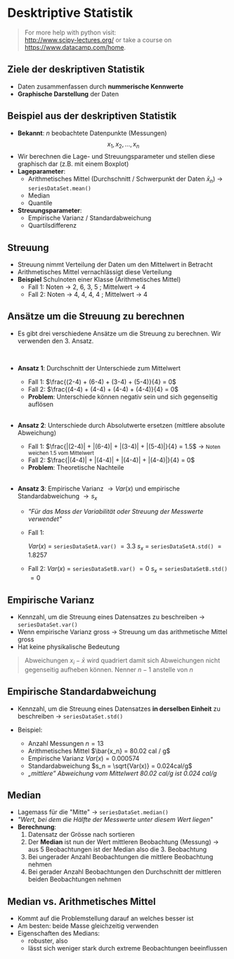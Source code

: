 # Desktriptive Statistik

> For more help with python visit: <br>http://www.scipy-lectures.org/ or take a course on https://www.datacamp.com/home.



## Ziele der deskriptiven Statistik

* Daten zusammenfassen durch **nummerische Kennwerte**
* **Graphische Darstellung** der Daten



## Beispiel aus der deskriptiven Statistik

* **Bekannt**: $n$ beobachtete Datenpunkte (Messungen) $$x_1, x_2, ..., x_n$$ 
* Wir berechnen die Lage- und Streuungsparameter und stellen diese graphisch dar (z.B. mit einem Boxplot)
* **Lageparameter**:
  * Arithmetisches Mittel (Durchschnitt / Schwerpunkt der Daten $\bar{x}_n$) $\to$ `seriesDataSet.mean()`
  * Median
  * Quantile
* **Streuungsparameter**: 
  * Empirische Varianz / Standardabweichung
  * Quartilsdifferenz



## Streuung

- Streuung nimmt Verteilung der Daten um den Mittelwert in Betracht
- Arithmetisches Mittel vernachlässigt diese Verteilung
- **Beispiel** Schulnoten einer Klasse (Arithmetisches Mittel)
  - Fall 1: Noten $\to$ 2, 6, 3, 5 ; Mittelwert $\to$ 4
  - Fall 2: Noten $\to$ 4, 4, 4, 4 ; Mittelwert $\to$ 4



## Ansätze um die Streuung zu berechnen

* Es gibt drei verschiedene Ansätze um die Streuung zu berechnen. Wir verwenden den 3. Ansatz.

<br>

* **Ansatz 1**: Durchschnitt der Unterschiede zum Mittelwert

  * Fall 1: $\frac{(2-4) + (6-4) + (3-4) + (5-4)}{4} = 0$ 
  * Fall 2: $\frac{(4-4) + (4-4) + (4-4) + (4-4)}{4} = 0$ 
  * **Problem**: Unterschiede können negativ sein und sich gegenseitig auflösen<br><br>

* **Ansatz 2**:  Unterschiede durch Absolutwerte ersetzen (mittlere absolute Abweichung)

  * Fall 1: $\frac{|(2-4)| + |(6-4)| + |(3-4)| + |(5-4)|}{4} = 1.5$ $\to$ <small>Noten weichen 1.5 vom Mittelwert</small>
  * Fall 2: $\frac{|(4-4)| + |(4-4)| + |(4-4)| + |(4-4)|}{4} = 0$
  * **Problem**: Theoretische Nachteile<br><br>

* **Ansatz 3**: Empirische Varianz $\to Var(x)$ und empirische Standardabweichung $\to s_x$

  * <i>"Für das Mass der Variabilität oder Streuung der Messwerte verwendet"</i>

  * Fall 1: 

    $Var(x)$ $=$ `seriesDataSetA.var()`  $= 3.3$ 
    $s_x$ $=$ `seriesDataSetA.std()` $= 1.8257$ 

  * Fall 2:
    $Var(x)$ $=$ `seriesDataSetB.var()`  $= 0$
    $s_x$ $=$ `seriesDataSetB.std()` $= 0$ 



## Empirische Varianz

* Kennzahl, um die Streuung eines Datensatzes zu beschreiben $\to$ `seriesDataSet.var()`
* Wenn empirische Varianz gross $\to$ Streuung um das arithmetische Mittel gross
* Hat keine physikalische Bedeutung

> Abweichungen $x_i − \bar{x}$ wird quadriert damit sich Abweichungen nicht gegenseitig aufheben können. Nenner $n - 1$ anstelle von $n$



## Empirische Standardabweichung

* Kennzahl, um die Streuung eines Datensatzes **in derselben Einheit** zu beschreiben $\to$ `seriesDataSet.std()`

* Beispiel:
  * Anzahl Messungen  $n = 13$
  * Arithmetisches Mittel $\bar{x_n} = 80.02 cal / g$ 
  * Empirische Varianz $Var(x) = 0.000574$ 
  * Standardabweichung $s_n = \sqrt{Var(x)} = 0.024cal/g$ 
  * <i>„mittlere” Abweichung vom Mittelwert 80.02 cal/g ist 0.024 cal/g</i>



## Median

* Lagemass für die "Mitte"  $\to$ `seriesDataSet.median()`
* <i>"Wert, bei dem die Hälfte der Messwerte unter diesem Wert liegen"</i>
* **Berechnung**:
  1. Datensatz der Grösse nach sortieren
  2. Der **Median** ist nun der Wert mittleren Beobachtung (Messung) $\to$ aus 5 Beobachtungen ist der Median also die 3. Beobachtung
  3. Bei ungerader Anzahl Beobachtungen die mittlere Beobachtung nehmen
  4. Bei gerader Anzahl Beobachtungen den Durchschnitt der mittleren beiden Beobachtungen nehmen



## Median vs. Arithmetisches Mittel

* Kommt auf die Problemstellung darauf an welches besser ist
* Am besten: beide Masse gleichzeitig verwenden
* Eigenschaften des Medians:
  *  robuster, also
  * lässt sich weniger stark durch extreme Beobachtungen beeinflussen